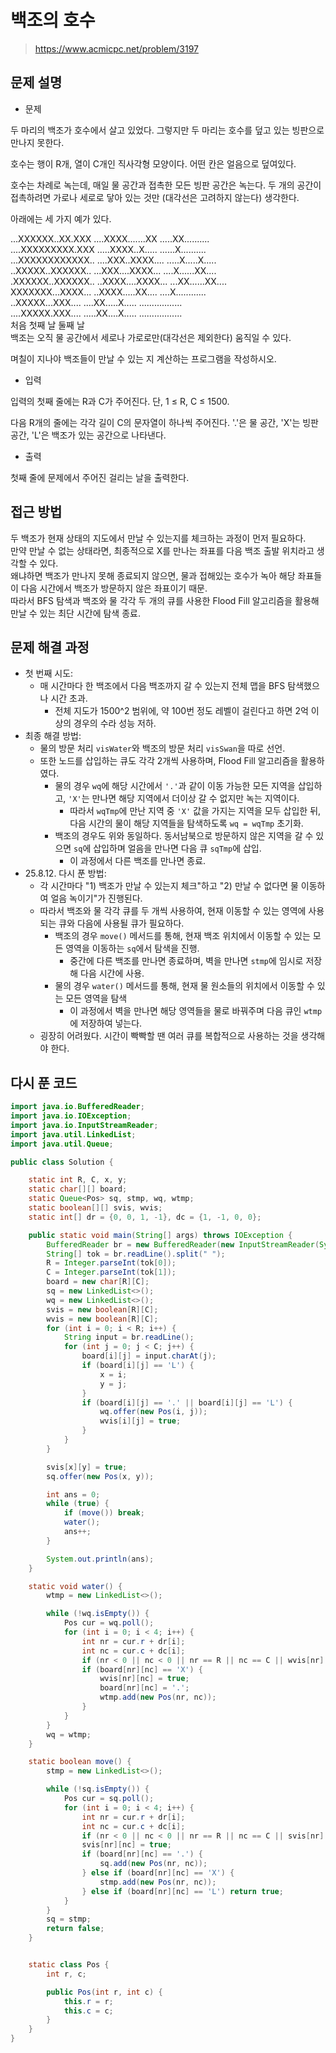 # 백조의 호수

> https://www.acmicpc.net/problem/3197

## 문제 설명

- 문제

두 마리의 백조가 호수에서 살고 있었다. 그렇지만 두 마리는 호수를 덮고 있는 빙판으로 만나지 못한다.

호수는 행이 R개, 열이 C개인 직사각형 모양이다. 어떤 칸은 얼음으로 덮여있다.

호수는 차례로 녹는데, 매일 물 공간과 접촉한 모든 빙판 공간은 녹는다. 두 개의 공간이 접촉하려면 가로나 세로로 닿아 있는 것만 (대각선은 고려하지 않는다) 생각한다.

아래에는 세 가지 예가 있다.

...XXXXXX..XX.XXX ....XXXX.......XX .....XX..........  
....XXXXXXXXX.XXX .....XXXX..X..... ......X..........  
...XXXXXXXXXXXX.. ....XXX..XXXX.... .....X.....X.....  
..XXXXX..XXXXXX.. ...XXX....XXXX... ....X......XX....  
.XXXXXX..XXXXXX.. ..XXXX....XXXX... ...XX......XX....  
XXXXXXX...XXXX... ..XXXX.....XX.... ....X............  
..XXXXX...XXX.... ....XX.....X..... .................  
....XXXXX.XXX.... .....XX....X..... .................  
처음 첫째 날 둘째 날  
백조는 오직 물 공간에서 세로나 가로로만(대각선은 제외한다) 움직일 수 있다.

며칠이 지나야 백조들이 만날 수 있는 지 계산하는 프로그램을 작성하시오.

- 입력

입력의 첫째 줄에는 R과 C가 주어진다. 단, 1 ≤ R, C ≤ 1500.

다음 R개의 줄에는 각각 길이 C의 문자열이 하나씩 주어진다. '.'은 물 공간, 'X'는 빙판 공간, 'L'은 백조가 있는 공간으로 나타낸다.

- 출력

첫째 줄에 문제에서 주어진 걸리는 날을 출력한다.

## 접근 방법

두 백조가 현재 상태의 지도에서 만날 수 있는지를 체크하는 과정이 먼저 필요하다.  
만약 만날 수 없는 상태라면, 최종적으로 X를 만나는 좌표를 다음 백조 출발 위치라고 생각할 수 있다.   
왜냐하면 백조가 만나지 못해 종료되지 않으면, 물과 접해있는 호수가 녹아 해당 좌표들이 다음 시간에서 백조가 방문하지 않은 좌표이기 때문.  
따라서 BFS 탐색과 백조와 물 각각 두 개의 큐를 사용한 Flood Fill 알고리즘을 활용해 만날 수 있는 최단 시간에 탐색 종료.

## 문제 해결 과정

- 첫 번째 시도:
    - 매 시간마다 한 백조에서 다음 백조까지 갈 수 있는지 전체 맵을 BFS 탐색했으나 시간 초과.
        - 전체 지도가 1500^2 범위에, 약 100번 정도 레벨이 걸린다고 하면 2억 이상의 경우의 수라 성능 저하.
- 최종 해결 방법:
    - 물의 방문 처리 `visWater`와 백조의 방문 처리 `visSwan`을 따로 선언.
    - 또한 노드를 삽입하는 큐도 각각 2개씩 사용하며, Flood Fill 알고리즘을 활용하였다.
        - 물의 경우 `wq`에 해당 시간에서 `'.'`과 같이 이동 가능한 모든 지역을 삽입하고, `'X'`는 만나면 해당 지역에서 더이상 갈 수 없지만 녹는 지역이다.
            - 따라서 `wqTmp`에 만난 지역 중 `'X'` 값을 가지는 지역을 모두 삽입한 뒤, 다음 시간의 물이 해당 지역들을 탐색하도록 `wq = wqTmp` 초기화.
        - 백조의 경우도 위와 동일하다. 동서남북으로 방문하지 않은 지역을 갈 수 있으면 `sq`에 삽입하며 얼음을 만나면 다음 큐 `sqTmp`에 삽입.
            - 이 과정에서 다른 백조를 만나면 종료.
- 25.8.12. 다시 푼 방법:
    - 각 시간마다 "1) 백조가 만날 수 있는지 체크"하고 "2) 만날 수 없다면 물 이동하여 얼음 녹이기"가 진행된다.
    - 따라서 백조와 물 각각 큐를 두 개씩 사용하여, 현재 이동할 수 있는 영역에 사용되는 큐와 다음에 사용될 큐가 필요하다.
        - 백조의 경우 `move()` 메서드를 통해, 현재 백조 위치에서 이동할 수 있는 모든 영역을 이동하는 `sq`에서 탐색을 진행.
            - 중간에 다른 백조를 만나면 종료하며, 벽을 만나면 `stmp`에 임시로 저장해 다음 시간에 사용.
        - 물의 경우 `water()` 메서드를 통해, 현재 물 원소들의 위치에서 이동할 수 있는 모든 영역을 탐색
            - 이 과정에서 벽을 만나면 해당 영역들을 물로 바꿔주며 다음 큐인 `wtmp`에 저장하여 넣는다.
    - 굉장히 어려웠다. 시간이 빡빡할 땐 여러 큐를 복합적으로 사용하는 것을 생각해야 한다.

## 다시 푼 코드

```java
import java.io.BufferedReader;
import java.io.IOException;
import java.io.InputStreamReader;
import java.util.LinkedList;
import java.util.Queue;

public class Solution {

    static int R, C, x, y;
    static char[][] board;
    static Queue<Pos> sq, stmp, wq, wtmp;
    static boolean[][] svis, wvis;
    static int[] dr = {0, 0, 1, -1}, dc = {1, -1, 0, 0};

    public static void main(String[] args) throws IOException {
        BufferedReader br = new BufferedReader(new InputStreamReader(System.in));
        String[] tok = br.readLine().split(" ");
        R = Integer.parseInt(tok[0]);
        C = Integer.parseInt(tok[1]);
        board = new char[R][C];
        sq = new LinkedList<>();
        wq = new LinkedList<>();
        svis = new boolean[R][C];
        wvis = new boolean[R][C];
        for (int i = 0; i < R; i++) {
            String input = br.readLine();
            for (int j = 0; j < C; j++) {
                board[i][j] = input.charAt(j);
                if (board[i][j] == 'L') {
                    x = i;
                    y = j;
                }
                if (board[i][j] == '.' || board[i][j] == 'L') {
                    wq.offer(new Pos(i, j));
                    wvis[i][j] = true;
                }
            }
        }

        svis[x][y] = true;
        sq.offer(new Pos(x, y));

        int ans = 0;
        while (true) {
            if (move()) break;
            water();
            ans++;
        }

        System.out.println(ans);
    }

    static void water() {
        wtmp = new LinkedList<>();

        while (!wq.isEmpty()) {
            Pos cur = wq.poll();
            for (int i = 0; i < 4; i++) {
                int nr = cur.r + dr[i];
                int nc = cur.c + dc[i];
                if (nr < 0 || nc < 0 || nr == R || nc == C || wvis[nr][nc]) continue;
                if (board[nr][nc] == 'X') {
                    wvis[nr][nc] = true;
                    board[nr][nc] = '.';
                    wtmp.add(new Pos(nr, nc));
                }
            }
        }
        wq = wtmp;
    }

    static boolean move() {
        stmp = new LinkedList<>();

        while (!sq.isEmpty()) {
            Pos cur = sq.poll();
            for (int i = 0; i < 4; i++) {
                int nr = cur.r + dr[i];
                int nc = cur.c + dc[i];
                if (nr < 0 || nc < 0 || nr == R || nc == C || svis[nr][nc]) continue;
                svis[nr][nc] = true;
                if (board[nr][nc] == '.') {
                    sq.add(new Pos(nr, nc));
                } else if (board[nr][nc] == 'X') {
                    stmp.add(new Pos(nr, nc));
                } else if (board[nr][nc] == 'L') return true;
            }
        }
        sq = stmp;
        return false;
    }


    static class Pos {
        int r, c;

        public Pos(int r, int c) {
            this.r = r;
            this.c = c;
        }
    }
}
```